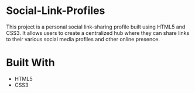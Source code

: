 # Social-Link-Profiles
This project is a personal social link-sharing profile built using HTML5 and CSS3. It allows users to create a centralized hub where they can share links to their various social media profiles and other online presence.

# Built With
- HTML5
- CSS3


